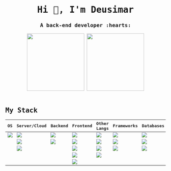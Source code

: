 <samp>
  <h1 align="center">Hi 👋, I'm Deusimar</h1>
  <h3 align="center">A back-end developer :hearts:</h3>
  
<div align="center">
  <img height="180em" src="https://github-readme-stats.vercel.app/api?username=deusimardamiao&show_icons=true&theme=buefy "/>

  <img height="180em" src="https://github-readme-stats.vercel.app/api/top-langs/?username=deusimardamiao&layout=compact&theme=buefy "/>
</div>

<br>

## My Stack

|OS|Server/Cloud|Backend|Frontend|Other Langs|Frameworks|Databases|
|---|---|---|---|---|---|---|
|<img src="https://img.shields.io/badge/Linux-FCC624?style=for-the-badge&logo=linux&logoColor=black" />|<img src="https://img.shields.io/badge/AWS-ff9900?style=for-the-badge&logo=amazon&logoColor=white" />|<img src="https://img.shields.io/badge/Python-3776AB?style=for-the-badge&logo=python&logoColor=white" />|<img src="https://img.shields.io/badge/HTML5-E34F26?style=for-the-badge&logo=html5&logoColor=white" />|<img src="https://img.shields.io/badge/C-00599C?style=for-the-badge&logo=c&logoColor=white" />|<img src="https://img.shields.io/badge/Next.js-20232A?style=for-the-badge&logo=next.js&logoColor=white" />|<img src="https://img.shields.io/badge/MySQL-00000F?style=for-the-badge&logo=mysql&logoColor=white" />|
||<img src="https://img.shields.io/badge/Docker-022044?style=for-the-badge&logo=docker&logoColor=white" />|<img src="https://img.shields.io/badge/Node.js-43853D?style=for-the-badge&logo=node.js&logoColor=white" />|<img src="https://img.shields.io/badge/CSS3-1572B6?style=for-the-badge&logo=css3&logoColor=white" />|<img src="https://img.shields.io/badge/Typescript-3178c6?style=for-the-badge&logo=typescript&logoColor=white" />|<img src ="https://img.shields.io/badge/NestJS-ea2845?style=for-the-badge&logo=nestjs&logoColor=white" />|<img src="https://img.shields.io/badge/PostgreSQL-316192?style=for-the-badge&logo=postgresql&logoColor=white" />|
||<img src="https://img.shields.io/badge/Huawei-C7020B?style=for-the-badge&logo=huawei&logoColor=white" />||<img src="https://img.shields.io/badge/React-20232A?style=for-the-badge&logo=react&logoColor=61DAFB" />|<img src="https://img.shields.io/badge/Elixir-4e2a8e?style=for-the-badge&logo=elixir&logoColor=white" />|<img src="https://img.shields.io/badge/Express.js-43853D?style=for-the-badge&logo=express&logoColor=white" />|<img src="https://img.shields.io/badge/MongoDB-4EA94B?style=for-the-badge&logo=mongodb&logoColor=white" />|
||||<img src="https://img.shields.io/badge/Styled_Components-424242?style=for-the-badge&logo=styled-components&logoColor=white" />|<img src="https://img.shields.io/badge/Javascript-F7DF1E?style=for-the-badge&logo=javascript&logoColor=black" />|
||||<img src="https://img.shields.io/badge/Material_UI-1976d2?style=for-the-badge&logo=material-ui&logoColor=white" />||

</samp>
